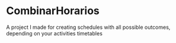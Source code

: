 # CombinarHorarios
A project I made for creating schedules with all possible outcomes, depending on your activities timetables
